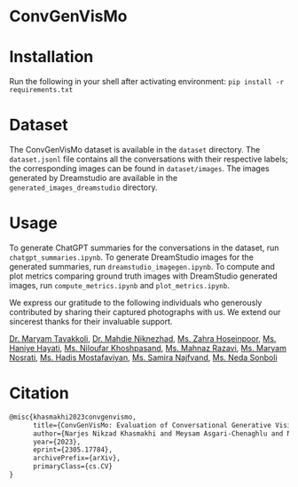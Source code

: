 # ConvGenVisMo

# Installation
Run the following in your shell after activating environment:
`pip install -r requirements.txt`


# Dataset
The ConvGenVisMo dataset is available in the `dataset` directory. The `dataset.jsonl` file contains all the conversations with their respective labels; the corresponding images can be found in `dataset/images`.
The images generated by Dreamstudio are available in the `generated_images_dreamstudio` directory.

# Usage
To generate ChatGPT summaries for the conversations in the dataset, run `chatgpt_summaries.ipynb`.
To generate DreamStudio images for the generated summaries, run `dreamstudio_imagegen.ipynb`.
To compute and plot metrics comparing ground truth images with DreamStudio generated images, run `compute_metrics.ipynb` and `plot_metrics.ipynb`.

We express our gratitude to the following individuals who generously contributed by sharing their captured photographs with us. We extend our sincerest thanks for their invaluable support.

[Dr. Maryam Tavakkoli](https://instagram.com/tavakkoli56?igshid=MzRlODBiNWFlZA==),
[Dr. Mahdie Niknezhad](https://instagram.com/doctor_niknezhad_atfal?igshid=MzRlODBiNWFlZA==),
[Ms. Zahra Hoseinpoor](https://instagram.com/zahra.hoseinpoor61?igshid=MzRlODBiNWFlZA==),
[Ms. Haniye Hayati](https://instagram.com/haniye_hayati?igshid=MzRlODBiNWFlZA==),
[Ms. Niloufar Khoshpasand](https://instagram.com/niloufar.fns?igshid=MzRlODBiNWFlZA==),
[Ms. Mahnaz Razavi](https://instagram.com/kardely_art?igshid=MzRlODBiNWFlZA==),
[Ms. Maryam Nosrati](https://www.linkedin.com/in/maryam-nosrati-1aa672233),
[Ms. Hadis Mostafaviyan](https://instagram.com/italk_ielts_group?igshid=MzRlODBiNWFlZA==),
[Ms. Samira Najfvand](https://www.linkedin.com/in/samira-naj-466430173/),
[Ms. Neda Sonboli](https://www.linkedin.com/in/neda-sonboli-750127197/)

# Citation

```latex
@misc{khasmakhi2023convgenvismo,
      title={ConvGenVisMo: Evaluation of Conversational Generative Vision Models}, 
      author={Narjes Nikzad Khasmakhi and Meysam Asgari-Chenaghlu and Nabiha Asghar and Philipp Schaer and Dietlind Zühlke},
      year={2023},
      eprint={2305.17784},
      archivePrefix={arXiv},
      primaryClass={cs.CV}
}
```
